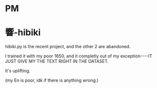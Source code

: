 # PM

# 響-hibiki

hibiki.py is the recent project, and the other 2 are abandoned.

I trained it with my poor 1650, and it completly out of my exception----IT JUST GIVE MY THE TEXT RIGHT IN THE DATASET.

It's uplifting.

(my En is poor, idk if there is anything wrong.)
